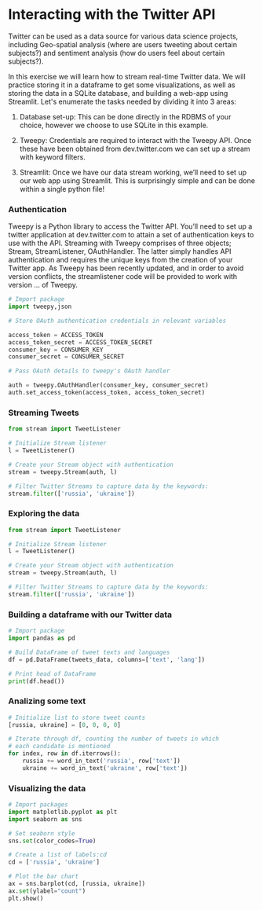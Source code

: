 # Interacting with the Twitter API

Twitter can be used as a data source for various data science projects, including Geo-spatial analysis (where are users tweeting about certain subjects?) and sentiment analysis (how do users feel about certain subjects?).

In this exercise we will learn how to stream real-time Twitter data. We will practice storing it in a dataframe to get some visualizations, as well as storing the data in a SQLite database, and building a web-app using Streamlit. Let's enumerate the tasks needed by dividing it into 3 areas:

1. Database set-up: This can be done directly in the RDBMS of your choice, however we choose to use SQLite in this example.

2. Tweepy: Credentials are required to interact with the Tweepy API. Once these have been obtained from dev.twitter.com we can set up a stream with keyword filters.

3. Streamlit: Once we have our data stream working, we’ll need to set up our web app using Streamlit. This is surprisingly simple and can be done within a single python file!

### Authentication

Tweepy is a Python library to access the Twitter API. You’ll need to set up a twitter application at dev.twitter.com to attain a set of authentication keys to use with the API. Streaming with Tweepy comprises of three objects; Stream, StreamListener, OAuthHandler. The latter simply handles API authentication and requires the unique keys from the creation of your Twitter app. As Tweepy has been recently updated, and in order to avoid version conflicts, the streamlistener code will be provided to work with version ... of Tweepy. 


```python
# Import package
import tweepy,json

# Store OAuth authentication credentials in relevant variables

access_token = ACCESS_TOKEN
access_token_secret = ACCESS_TOKEN_SECRET
consumer_key = CONSUMER_KEY
consumer_secret = CONSUMER_SECRET

# Pass OAuth details to tweepy's OAuth handler

auth = tweepy.OAuthHandler(consumer_key, consumer_secret)
auth.set_access_token(access_token, access_token_secret)
```

### Streaming Tweets


```python
from stream import TweetListener

# Initialize Stream listener
l = TweetListener()

# Create your Stream object with authentication
stream = tweepy.Stream(auth, l)

# Filter Twitter Streams to capture data by the keywords:
stream.filter(['russia', 'ukraine'])
```

### Exploring the data


```python
from stream import TweetListener

# Initialize Stream listener
l = TweetListener()

# Create your Stream object with authentication
stream = tweepy.Stream(auth, l)

# Filter Twitter Streams to capture data by the keywords:
stream.filter(['russia', 'ukraine'])
```

### Building a dataframe with our Twitter data


```python
# Import package
import pandas as pd

# Build DataFrame of tweet texts and languages
df = pd.DataFrame(tweets_data, columns=['text', 'lang'])

# Print head of DataFrame
print(df.head())
```

### Analizing some text


```python
# Initialize list to store tweet counts
[russia, ukraine] = [0, 0, 0, 0]

# Iterate through df, counting the number of tweets in which
# each candidate is mentioned
for index, row in df.iterrows():
    russia += word_in_text('russia', row['text'])
    ukraine += word_in_text('ukraine', row['text'])
```

### Visualizing the data


```python
# Import packages
import matplotlib.pyplot as plt
import seaborn as sns

# Set seaborn style
sns.set(color_codes=True)

# Create a list of labels:cd
cd = ['russia', 'ukraine']

# Plot the bar chart
ax = sns.barplot(cd, [russia, ukraine])
ax.set(ylabel="count")
plt.show()
```
